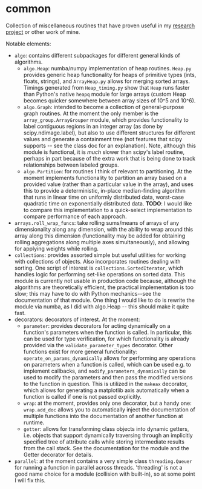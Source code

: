 # common

Collection of miscellaneous routines that have proven useful in my [research project](https://github.com/Eli-mas/ResearchProject-RamPressure-EM-JK) or other work of mine.

Notable elements:
* `algo`: contains different subpackages for different general kinds of algorithms.
	- `algo.Heap`: numba/numpy implementation of heap routines. `Heap.py` provides generic heap functionality for heaps of primitive types (ints, floats, strings), and `ArrayHeap.py` allows for merging sorted arrays. Timings generated from `Heap_timing.py` show that `Heap` runs faster than Python's native `heapq` module for large arrays (custom Heap becomes quicker somewhere between array sizes of 10^5 and 10^6).
	- `algo.Graph`: intended to become a collection of general-purpose graph routines. At the moment the only member is the `array_group.ArrayGrouper` module, which provides functionality to label contiguous regions in an integer array (as done by scipy.ndimage.label), but also to use different structures for different values and generate a containment tree (not features that scipy supports -- see the class doc for an explanation). Note, although this module is functional, it is *much* slower than scipy's label routine, perhaps in part because of the extra work that is being done to track relationships between labeled groups.
	- `algo.Partition`: for routines I think of relevant to partitioning. At the moment implements functionality to partition an array based on a provided value (rather than a particular value in the array), and uses this to provide a deterministic, in-place median-finding algorithm that runs in linear time on uniformly distributed data, worst-case quadratic time on exponentially distributed data. **TODO**: I would like to compare this implementation to a quick-select implementation to compare performance of each approach.
* `arrays.roll_wrap_funcs`: take rolling sums/means of arrays of any dimensionality along any dimension, with the ability to wrap around this array along this dimension (functionality may be added for obtaining rolling aggregations along multiple axes simultaneously), and allowing for applying weights while rolling.
* `collections`: provides assorted simple but useful utilities for working with collections of objects. Also incorporates routines dealing with sorting. One script of interest is `collections.SortedIterator`, which handles logic for performing set-like operations on sorted data. This module is currently not usable in production code because, although the algorithms are theoretically efficient, the practical implementation is too slow; this may have to do with Python mechanics--see the documentation of that module. One thing I would like to do is rewrite the module via numba, as I did with algo.Heap -- this should make it quite fast.
* decorators: decorators of interest. At the moment:
    - `parameter`: provides decorators for acting dynamically on a function's parameters when the function is called. In particular, this can be used for type verification, for which functionality is already provided via the `validate_parameter_types` decorator. Other functions exist for more general functionality: `operate_on_params_dynamically` allows for performing any operations on parameters when a function is called, which can be used e.g. to implement callbacks, and `modify_parameters_dynamically` can be used to modify the parameters and then pass the modified versions to the function in question. This is utilized in the `makeax` decorator, which allows for generating a matplotlib axis automatically when a function is called if one is not passed explicitly.
    - `wrap`: at the moment, provides only one decorator, but a handy one: `wrap.add_doc` allows you to automatically inject the documentation of multiple functions into the documentation of another function at runtime.
    - `getter`: allows for transforming class objects into dynamic getters, i.e. objects that support dynamically traversing through an implicitly specified tree of attribute calls while storing intermediate results from the call stack. See the documentation for the module and the Getter decorator for details.
* `parallel`: at the moment contains a very simple class `threading.Queuer` for running a function in parallel across threads. 'threading' is not a good name choice for a module (collision with built-in), so at some point I will fix this.
